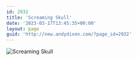 ```yaml
---
id: 2932
title: 'Screaming Skull'
date: '2023-03-17T13:45:35+00:00'
layout: page
guid: 'http://new.andydixon.com/?page_id=2932'
---
```


![Screaming Skull](https://i0.wp.com/assets.g8x2.ldn.idrivee2-23.com/posters/Screaming%20Skull%2001.jpg?w=1200&ssl=1 "Screaming Skull")